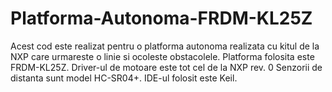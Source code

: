 # Platforma-Autonoma-FRDM-KL25Z
Acest cod este realizat pentru o platforma autonoma realizata cu kitul de la NXP care urmareste o linie si ocoleste obstacolele.
Platforma folosita este FRDM-KL25Z.
Driver-ul de motoare este tot cel de la NXP rev. 0
Senzorii de distanta sunt model HC-SR04+.
IDE-ul folosit este Keil.
